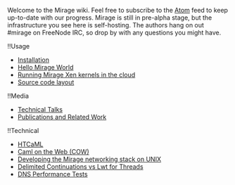 Welcome to the Mirage wiki. Feel free to subscribe to the [Atom](/wiki/atom.xml) feed to keep up-to-date with our progress.
Mirage is still in pre-alpha stage, but the infrastructure you see here is self-hosting. The authors hang on out #mirage on FreeNode IRC, so drop by with any questions you might have.

!!Usage

* [Installation](/wiki/install)
* [Hello Mirage World](/wiki/hello-world)
* [Running Mirage Xen kernels in the cloud](/wiki/xen-boot)
* [Source code layout](/wiki/source-code-layout)

!!Media

* [Technical Talks](/wiki/talks)
* [Publications and Related Work](/wiki/papers)

!!Technical

* [HTCaML](/wiki/htcaml)
* [Caml on the Web (COW)](/wiki/cow)
* [Developing the Mirage networking stack on UNIX](/wiki/running-ethernet-stack-on-unix)
* [Delimited Continuations vs Lwt for Threads](/wiki/delimcc-vs-lwt)
* [DNS Performance Tests](/wiki/performance)

